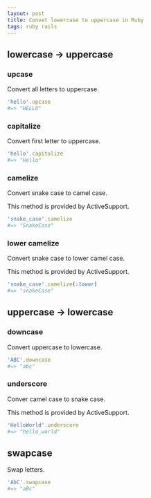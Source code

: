 ```yaml
---
layout: post
title: Convet lowercase to uppercase in Ruby
tags: ruby rails
---
```


## lowercase → uppercase

### upcase

Convert all letters to uppercase.

```rb
'hello'.upcase
#=> "HELLO"
```

### capitalize

Convert first letter to uppercase.

```rb
'hello'.capitalize
#=> "Hello"
```

### camelize

Convert snake case to camel case.

This method is provided by ActiveSupport.

```rb
'snake_case'.camelize
#=> "SnakeCase"
```

### lower camelize

Convert snake case to lower camel case.

This method is provided by ActiveSupport.

```rb
'snake_case'.camelize(:lower)
#=> "snakeCase"
```

## uppercase → lowercase

### downcase

Convert uppercase to lowercase.

```rb
'ABC'.downcase
#=> "abc"
```

### underscore

Conver camel case to snake case.

This method is provided by ActiveSupport.

```rb
'HelloWorld'.underscore
#=> "hello_world"
```

## swapcase

Swap letters.

```rb
'AbC'.swapcase
#=> "aBc"
```
